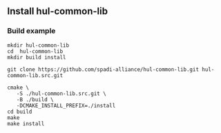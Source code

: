 ## Install hul-common-lib
### Build example

```
mkdir hul-common-lib
cd  hul-common-lib
mkdir build install

git clone https://github.com/spadi-alliance/hul-common-lib.git hul-common-lib.src.git 

cmake \
   -S ./hul-common-lib.src.git \
   -B ./build \
   -DCMAKE_INSTALL_PREFIX=./install
cd build
make
make install
```

